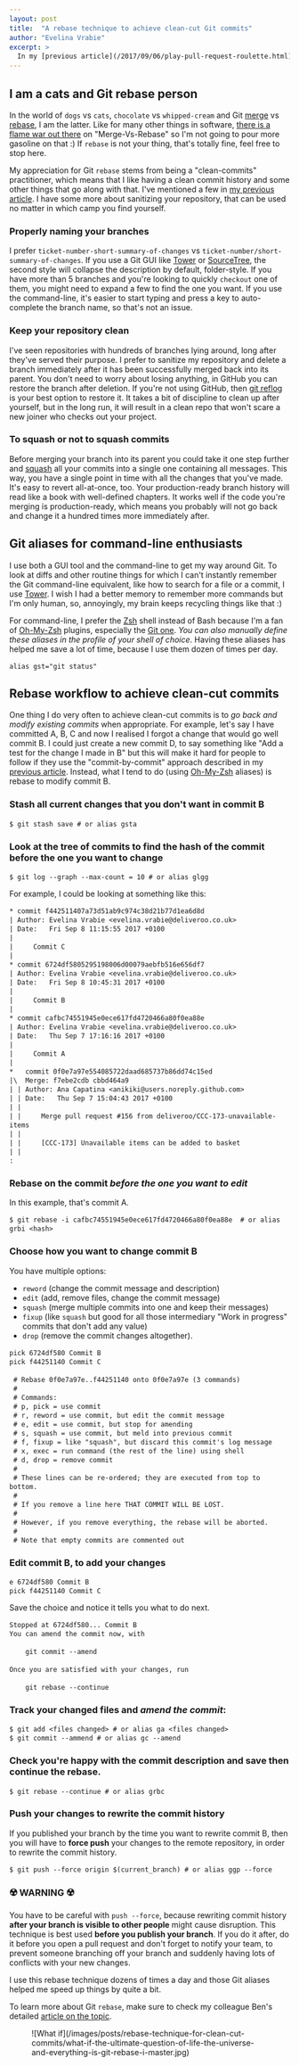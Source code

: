 ```yaml
---
layout: post
title:  "A rebase technique to achieve clean-cut Git commits"
author: "Evelina Vrabie"
excerpt: >
  In my [previous article](/2017/09/06/play-pull-request-roulette.html) I went through some DOs and DON'Ts for mastering Pull Requests and get them reviewed as quickly as possible. I'm following that by illustrating a Git rebase technique that can help you achieve clean-cut commits which allow your reviewers to read your PR like a story with well-defined chapters.
---
```


## I am a cats and Git rebase person

In the world of `dogs` vs `cats`, `chocolate` vs `whipped-cream` and Git [merge][git-merge] vs [rebase][git-rebase], I am the latter. Like for many other things in software, [there is a flame war out there][so-merge-vs-rebase] on "Merge-Vs-Rebase" so I'm not going to pour more gasoline on that :) If `rebase` is not your thing, that's totally fine, feel free to stop here.


My appreciation for Git `rebase` stems from being a "clean-commits" practitioner, which means that I like having a clean commit history and some other things that go along with that. I've mentioned a few in [my previous article][pr-roulette]. I have some more about sanitizing your repository, that can be used no matter in which camp you find yourself.

### Properly naming your branches 

I prefer `ticket-number-short-summary-of-changes` vs `ticket-number/short-summary-of-changes`. If you use a Git GUI like [Tower][git-tower] or [SourceTree][sourcetree], the second style will collapse the description by default, folder-style. If you have more than 5 branches and you're looking to quickly `checkout` one of them, you might need to expand a few to find the one you want. If you use the command-line, it's easier to start typing and press a key to auto-complete the branch name, so that's not an issue. 

### Keep your repository clean

I've seen repositories with hundreds of branches lying around, long after they've served their purpose. I prefer to sanitize my repository and delete a branch immediately after it has been successfully merged back into its parent. You don't need to worry about losing anything, in GitHub you can restore the branch after deletion. If you're not using GitHub, then [git reflog][git-reflog] is your best option to restore it. It takes a bit of discipline to clean up after yourself, but in the long run, it will result in a clean repo that won't scare a new joiner who checks out your project.

### To squash or not to squash commits

Before merging your branch into its parent you could take it one step further and [squash][git-commit] all your commits into a single one containing all messages. This way, you have a single point in time with all the changes that you've made. It's easy to revert all-at-once, too. Your production-ready branch history will read like a book with well-defined chapters. It works well if the code you're merging is production-ready, which means you probably will not go back and change it a hundred times more immediately after.

## Git aliases for command-line enthusiasts

I use both a GUI tool and the command-line to get my way around Git. To look at diffs and other routine things for which I can't instantly remember the Git command-line equivalent, like how to search for a file or a commit, I use [Tower][git-tower]. I wish I had a better memory to remember more commands but I'm only human, so, annoyingly, my brain keeps recycling things like that :)

For command-line, I prefer the [Zsh][zsh-shell] shell instead of Bash because I'm a fan of [Oh-My-Zsh][oh-my-zsh] plugins, especially the [Git one][git-aliases]. _You can also manually define these aliases in the profile of your shell of choice_. Having these aliases has helped me save a lot of time, because I use them dozen of times per day.

```shell
alias gst="git status"
```

## Rebase workflow to achieve clean-cut commits

One thing I do very often to achieve clean-cut commits is to _go back and modify existing commits_ when appropriate.
For example, let's say I have committed A, B, C and now I realised I forgot a change that would go well commit B. 
I could just create a new commit D, to say something like "Add a test for the change I made in B" but this will make it hard for people to follow if they use the "commit-by-commit" approach described in my [previous article][pr-roulette]. 
Instead, what I tend to do (using [Oh-My-Zsh][oh-my-zsh] aliases) is rebase to modify commit B.

### Stash all current changes that you don't want in commit B

```shell
$ git stash save # or alias gsta 
```

### Look at the tree of commits to find the hash of the commit before the one you want to change

```shell
$ git log --graph --max-count = 10 # or alias glgg
```
For example, I could be looking at something like this:

```shell
* commit f442511407a73d51ab9c974c38d21b77d1ea6d8d
| Author: Evelina Vrabie <evelina.vrabie@deliveroo.co.uk>
| Date:   Fri Sep 8 11:15:55 2017 +0100
|
|     Commit C
|
* commit 6724df5805295198006d00079aebfb516e656df7
| Author: Evelina Vrabie <evelina.vrabie@deliveroo.co.uk>
| Date:   Fri Sep 8 10:45:31 2017 +0100
|
|     Commit B
|
* commit cafbc74551945e0ece617fd4720466a80f0ea88e
| Author: Evelina Vrabie <evelina.vrabie@deliveroo.co.uk>
| Date:   Thu Sep 7 17:16:16 2017 +0100
|
|     Commit A
|
*   commit 0f0e7a97e554085722daad685737b86dd74c15ed
|\  Merge: f7ebe2cdb cbbd464a9
| | Author: Ana Capatina <anikiki@users.noreply.github.com>
| | Date:   Thu Sep 7 15:04:43 2017 +0100
| |
| |     Merge pull request #156 from deliveroo/CCC-173-unavailable-items
| |
| |     [CCC-173] Unavailable items can be added to basket
| |
:
```

### Rebase on the commit _before the one you want to edit_

In this example, that's commit A.

```shell
$ git rebase -i cafbc74551945e0ece617fd4720466a80f0ea88e  # or alias grbi <hash>
```

### Choose how you want to change commit B

You have multiple options:

+ `reword` (change the commit message and description)
+ `edit` (add, remove files, change the commit message)
+ `squash` (merge multiple commits into one and keep their messages)
+ `fixup` (like `squash` but good for all those intermediary "Work in progress" commits that don't add any value) 
+ `drop` (remove the commit changes altogether).


```
pick 6724df580 Commit B
pick f44251140 Commit C

 # Rebase 0f0e7a97e..f44251140 onto 0f0e7a97e (3 commands)
 #
 # Commands:
 # p, pick = use commit
 # r, reword = use commit, but edit the commit message
 # e, edit = use commit, but stop for amending
 # s, squash = use commit, but meld into previous commit
 # f, fixup = like "squash", but discard this commit's log message
 # x, exec = run command (the rest of the line) using shell
 # d, drop = remove commit
 #
 # These lines can be re-ordered; they are executed from top to bottom.
 #
 # If you remove a line here THAT COMMIT WILL BE LOST.
 #
 # However, if you remove everything, the rebase will be aborted.
 #
 # Note that empty commits are commented out
```

### Edit commit B, to add your changes

```
e 6724df580 Commit B
pick f44251140 Commit C
```

Save the choice and notice it tells you what to do next.

```
Stopped at 6724df580... Commit B
You can amend the commit now, with

	git commit --amend

Once you are satisfied with your changes, run

	git rebase --continue
```

### Track your changed files and _amend the commit_:

```shell
$ git add <files changed> # or alias ga <files changed> 
$ git commit --ammend # or alias gc --amend 
```

### Check you're happy with the commit description and save then continue the rebase.

```shell
$ git rebase --continue # or alias grbc
```

### Push your changes to rewrite the commit history

If you published your branch by the time you want to rewrite commit B, then you will have to **force push** your changes to the remote repository, in order to rewrite the commit history.

```shell
$ git push --force origin $(current_branch) # or alias ggp --force
```

### ☢️ WARNING ☢️

You have to be careful with `push --force`, because rewriting commit history **after your branch is visible to other people** might cause disruption. This technique is best used **before you publish your branch**. If you do it after, do it before you open a pull request and don't forget to notify your team, to prevent someone branching off your branch and suddenly having lots of conflicts with your new changes.

I use this rebase technique dozens of times a day and those Git aliases helped me speed up things by quite a bit.

To learn more about Git `rebase`, make sure to check my colleague Ben's detailed [article on the topic][reset-rebase-workflow].

<figure class="small">
![What if](/images/posts/rebase-technique-for-clean-cut-commits/what-if-the-ultimate-question-of-life-the-universe-and-everything-is-git-rebase-i-master.jpg)
</figure>

[pr-roulette]: /2017/09/06/play-pull-request-roulette.html
[git-merge]: https://git-scm.com/docs/git-merge
[git-rebase]: https://git-scm.com/docs/git-rebase
[git-commit]: https://git-scm.com/docs/git-commit
[so-merge-vs-rebase]: https://stackoverflow.com/questions/804115/when-do-you-use-git-rebase-instead-of-git-merge
[git-tower]: https://www.git-tower.com/
[sourcetree]: https://www.sourcetreeapp.com/
[zsh-shell]: http://www.zsh.org/
[oh-my-zsh]: http://ohmyz.sh/
[git-reflog]: https://confluence.atlassian.com/bbkb/how-to-restore-a-deleted-branch-765757540.html
[git-aliases]: https://github.com/robbyrussell/oh-my-zsh/wiki/Cheatsheet
[reset-rebase-workflow]: /2017-09-07-reset-rebase-workflow.html